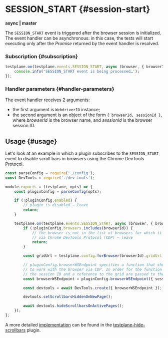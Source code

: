 # SESSION_START {#session-start}

**async | master**

The `SESSION_START` event is triggered after the browser session is initialized. The event handler can be asynchronous: in this case, the tests will start executing only after the _Promise_ returned by the event handler is resolved.

### Subscription {#subscription}

```javascript
testplane.on(testplane.events.SESSION_START, async (browser, { browserId, sessionId }) => {
    console.info('SESSION_START event is being processed…');
});
```

### Handler parameters {#handler-parameters}

The event handler receives 2 arguments:
* the first argument is `WebdriverIO` instance;
* the second argument is an object of the form `{ browserId, sessionId }`, where _browserId_ is the browser name, and _sessionId_ is the browser session ID.

## Usage {#usage}

Let's look at an example in which a plugin subscribes to the `SESSION_START` event to disable scroll bars in browsers using the Chrome DevTools Protocol.


```javascript
const parseConfig = require('./config');
const DevTools = require('./dev-tools');

module.exports = (testplane, opts) => {
    const pluginConfig = parseConfig(opts);

    if (!pluginConfig.enabled) {
        // plugin is disabled – leave
        return;
    }

    testplane.on(testplane.events.SESSION_START, async (browser, { browserId, sessionId }) => {
        if (!pluginConfig.browsers.includes(browserId)) {
            // the browser is not in the list of browsers for which it is possible to disable scrollbars
            // via Chrome DevTools Protocol (CDP) – leave
            return;
        }

        const gridUrl = testplane.config.forBrowser(browserId).gridUrl;

        // pluginConfig.browserWSEndpoint specifies a function that should return a URL
        // to work with the browser via CDP. In order for the function to calculate the URL,
        // the session ID and a reference to the grid are passed to the function
        const browserWSEndpoint = pluginConfig.browserWSEndpoint({ sessionId, gridUrl });

        const devtools = await DevTools.create({ browserWSEndpoint });

        devtools.setScrollbarsHiddenOnNewPage();

        await devtools.hideScrollbarsOnActivePages();
    });
};
```


A more detailed [implementation][testplane-hide-scrollbars-index] can be found in the [testplane-hide-scrollbars][testplane-hide-scrollbars] plugin.

[testplane-hide-scrollbars]: https://github.com/gemini-testing/testplane-hide-scrollbars
[testplane-hide-scrollbars-index]: https://github.com/gemini-testing/testplane-hide-scrollbars/blob/master/index.js
